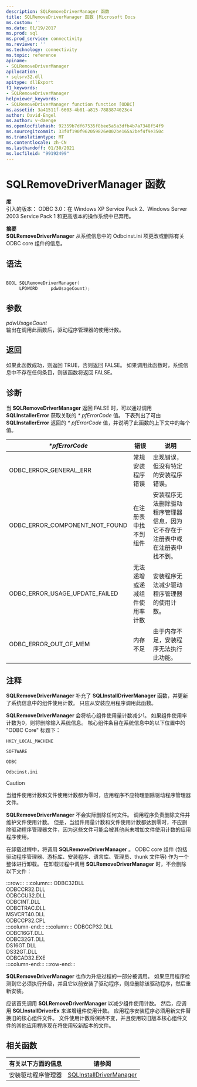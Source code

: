 ```yaml
---
description: SQLRemoveDriverManager 函数
title: SQLRemoveDriverManager 函数 |Microsoft Docs
ms.custom: ''
ms.date: 01/19/2017
ms.prod: sql
ms.prod_service: connectivity
ms.reviewer: ''
ms.technology: connectivity
ms.topic: reference
apiname:
- SQLRemoveDriverManager
apilocation:
- sqlsrv32.dll
apitype: dllExport
f1_keywords:
- SQLRemoveDriverManager
helpviewer_keywords:
- SQLRemoveDriverManager function function [ODBC]
ms.assetid: 3a41511f-6603-4b81-a815-7883874023c4
author: David-Engel
ms.author: v-daenge
ms.openlocfilehash: 92359b7df67535f8bee5a5a3dfb4b7a7348f54f9
ms.sourcegitcommit: 33f0f190f962059826e002be165a2bef4f9e350c
ms.translationtype: MT
ms.contentlocale: zh-CN
ms.lasthandoff: 01/30/2021
ms.locfileid: "99192499"
---
```

# <a name="sqlremovedrivermanager-function"></a>SQLRemoveDriverManager 函数
**度**  
 引入的版本： ODBC 3.0：在 Windows XP Service Pack 2、Windows Server 2003 Service Pack 1 和更高版本的操作系统中已弃用。  
  
 **摘要**  
 **SQLRemoveDriverManager** 从系统信息中的 Odbcinst.ini 项更改或删除有关 ODBC core 组件的信息。  
  
## <a name="syntax"></a>语法  
  
```cpp  
  
BOOL SQLRemoveDriverManager(  
     LPDWORD     pdwUsageCount);  
```  
  
## <a name="arguments"></a>参数  
 *pdwUsageCount*  
 输出在调用此函数后，驱动程序管理器的使用计数。  
  
## <a name="returns"></a>返回  
 如果此函数成功，则返回 TRUE，否则返回 FALSE。 如果调用此函数时，系统信息中不存在任何条目，则该函数将返回 FALSE。  
  
## <a name="diagnostics"></a>诊断  
 当 **SQLRemoveDriverManager** 返回 FALSE 时，可以通过调用 **SQLInstallerError** 获取关联的 *\* pfErrorCode* 值。 下表列出了可由 **SQLInstallerError** 返回的 *\* pfErrorCode* 值，并说明了此函数的上下文中的每个值。  
  
|*\*pfErrorCode*|错误|说明|  
|---------------------|-----------|-----------------|  
|ODBC_ERROR_GENERAL_ERR|常规安装程序错误|出现错误，但没有特定的安装程序错误。|  
|ODBC_ERROR_COMPONENT_NOT_FOUND|在注册表中找不到组件|安装程序无法删除驱动程序管理器信息，因为它不存在于注册表中或在注册表中找不到。|  
|ODBC_ERROR_USAGE_UPDATE_FAILED|无法递增或递减组件使用率计数|安装程序无法减少驱动程序管理器的使用计数。|  
|ODBC_ERROR_OUT_OF_MEM|内存不足|由于内存不足，安装程序无法执行此功能。|  
  
## <a name="comments"></a>注释  
 **SQLRemoveDriverManager** 补充了 **SQLInstallDriverManager** 函数，并更新了系统信息中的组件使用计数。 只应从安装应用程序调用此函数。  
  
 **SQLRemoveDriverManager** 会将核心组件使用量计数减少1。 如果组件使用率计数为0，则将删除输入系统信息。 核心组件条目在系统信息中的以下位置中的 "ODBC Core" 标题下：  
  
 `HKEY_LOCAL_MACHINE`  
  
 `SOFTWARE`  
  
 `ODBC`  
  
 `Odbcinst.ini`  
  
> [!CAUTION]  
>  当组件使用计数和文件使用计数都为零时，应用程序不应物理删除驱动程序管理器文件。  
  
 **SQLRemoveDriverManager** 不会实际删除任何文件。 调用程序负责删除文件并维护文件使用计数。 但是，当组件用量计数和文件使用计数都达到零时，不应删除驱动程序管理器文件，因为这些文件可能会被其他尚未增加文件使用计数的应用程序使用。  
  
 在卸载过程中，将调用 **SQLRemoveDriverManager** 。 ODBC core 组件 (包括驱动程序管理器、游标库、安装程序、语言库、管理员、thunk 文件等) 作为一个整体进行卸载。 在卸载过程中调用 **SQLRemoveDriverManager** 时，不会删除以下文件：  

:::row:::
    :::column:::
        ODBC32DLL  
        ODBCCR32.DLL  
        ODBCCU32.DLL  
        ODBCINT.DLL  
        ODBCTRAC.DLL  
        MSVCRT40.DLL  
        ODBCCP32.CPL  
    :::column-end:::
    :::column:::
        ODBCCP32.DLL  
        ODBC16GT.DLL  
        ODBC32GT.DLL  
        DS16GT.DLL  
        DS32GT.DLL  
        ODBCAD32.EXE  
    :::column-end:::
:::row-end:::

 **SQLRemoveDriverManager** 也作为升级过程的一部分被调用。 如果应用程序检测到它必须执行升级，并且它以前安装了驱动程序，则应删除该驱动程序，然后重新安装。  
  
 应该首先调用 **SQLRemoveDriverManager** 以减少组件使用计数。 然后，应调用 **SQLInstallDriverEx** 来递增组件使用计数。 应用程序安装程序必须用新文件替换旧的核心组件文件。 文件使用计数将保持不变，并且使用较旧版本核心组件文件的其他应用程序现在将使用较新版本的文件。  
  
## <a name="related-functions"></a>相关函数  
  
|有关以下方面的信息|请参阅|  
|---------------------------|---------|  
|安装驱动程序管理器|[SQLInstallDriverManager](../../../odbc/reference/syntax/sqlinstalldrivermanager-function.md)|
